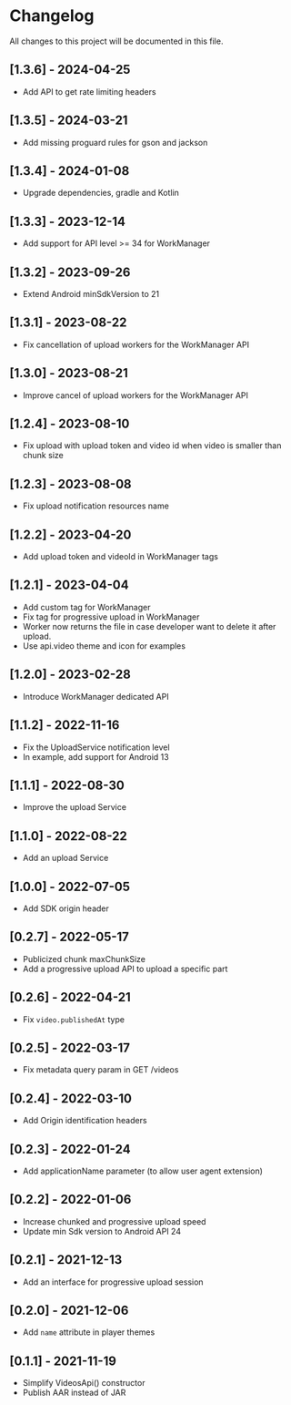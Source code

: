 # Changelog
All changes to this project will be documented in this file.

## [1.3.6] - 2024-04-25
- Add API to get rate limiting headers

## [1.3.5] - 2024-03-21
- Add missing proguard rules for gson and jackson

## [1.3.4] - 2024-01-08
- Upgrade dependencies, gradle and Kotlin

## [1.3.3] - 2023-12-14
- Add support for API level >= 34 for WorkManager

## [1.3.2] - 2023-09-26
- Extend Android minSdkVersion to 21

## [1.3.1] - 2023-08-22
- Fix cancellation of upload workers for the WorkManager API

## [1.3.0] - 2023-08-21
- Improve cancel of upload workers for the WorkManager API

## [1.2.4] - 2023-08-10
- Fix upload with upload token and video id when video is smaller than chunk size

## [1.2.3] - 2023-08-08
- Fix upload notification resources name

## [1.2.2] - 2023-04-20
- Add upload token and videoId in WorkManager tags

## [1.2.1] - 2023-04-04
- Add custom tag for WorkManager
- Fix tag for progressive upload in WorkManager
- Worker now returns the file in case developer want to delete it after upload.
- Use api.video theme and icon for examples

## [1.2.0] - 2023-02-28
- Introduce WorkManager dedicated API

## [1.1.2] - 2022-11-16
- Fix the UploadService notification level
- In example, add support for Android 13

## [1.1.1] - 2022-08-30
- Improve the upload Service

## [1.1.0] - 2022-08-22
- Add an upload Service

## [1.0.0] - 2022-07-05
- Add SDK origin header

## [0.2.7] - 2022-05-17
- Publicized chunk maxChunkSize
- Add a progressive upload API to upload a specific part

## [0.2.6] - 2022-04-21
- Fix `video.publishedAt` type

## [0.2.5] - 2022-03-17
- Fix metadata query param in GET /videos

## [0.2.4] - 2022-03-10
- Add Origin identification headers

## [0.2.3] - 2022-01-24
- Add applicationName parameter (to allow user agent extension)

## [0.2.2] - 2022-01-06
- Increase chunked and progressive upload speed
- Update min Sdk version to Android API 24

## [0.2.1] - 2021-12-13
- Add an interface for progressive upload session

## [0.2.0] - 2021-12-06
- Add `name` attribute in player themes

## [0.1.1] - 2021-11-19
- Simplify VideosApi() constructor
- Publish AAR instead of JAR
